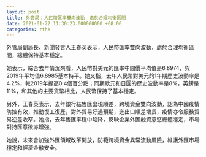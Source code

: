```yaml
---
layout: post
title: 外管局：人民幣匯率雙向波動　處於合理均衡區間
date: 2021-01-22 11:30:23.000000000 +08:00
categories: rthk
---
```


外管局副局長、新聞發言人王春英表示，人民幣匯率雙向波動，處於合理均衡區間，總體保持基本穩定。

她表示，綜合去年情況來看，人民幣對美元的匯率中間價平均值是6.8974，與2019年平均值6.8985基本持平。她又指，去年人民幣對美元的1年期歷史波動率是4.2%，較2019年提高0.4個百分點；同期歐元和日圓的歷史波動率是8%，英鎊是11%，和其他的主要貨幣相比，人民幣保持了基本穩定。

另外，王春英表示，去年銀行結售匯出現順差，跨境資金雙向波動，認為中國疫情防控有效，推動復工復產，對外貿易好過預期，進出口順差增長，疫情亦令服務貿易逆差收窄。她指，去年售匯率穩中略降，反映企業外匯融資意慾總體穩定，市場對持匯意欲亦增強。

她說，未來會加強外匯領域改革開放，防範跨境資金異常流動風險，維護外匯市場穩定和經濟金融安全。
